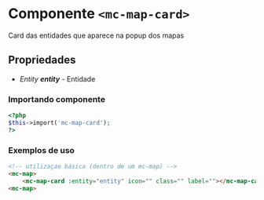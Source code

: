 # Componente `<mc-map-card>`
Card das entidades que aparece na popup dos mapas
  
## Propriedades
- *Entity **entity*** - Entidade


### Importando componente
```PHP
<?php 
$this->import('mc-map-card');
?>
```
### Exemplos de uso
```HTML
<!-- utilizaçao básica (dentro de um mc-map) -->
<mc-map>
    <mc-map-card :entity="entity" icon="" class="" label=""></mc-map-card>
<mc-map>
```